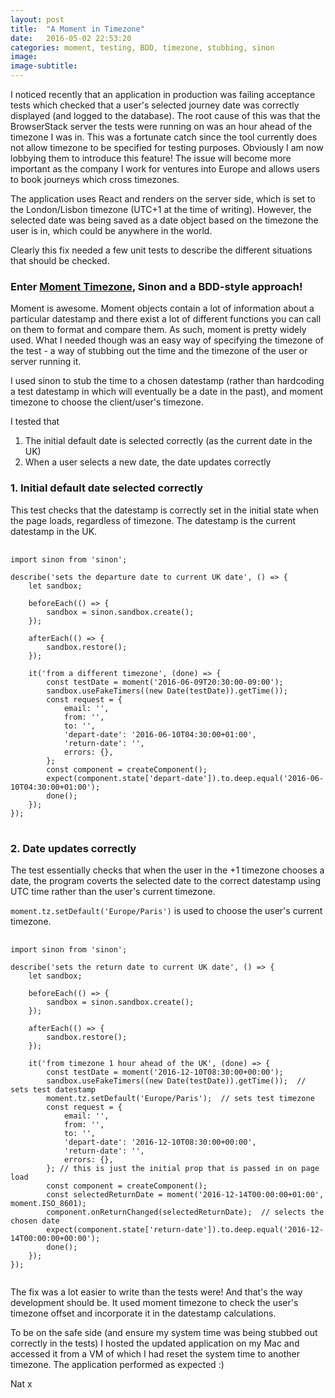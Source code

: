 ```yaml
---
layout: post
title:  "A Moment in Timezone"
date:   2016-05-02 22:53:20
categories: moment, testing, BDD, timezone, stubbing, sinon
image:
image-subtitle:
---
```


I noticed recently that an application in production was failing acceptance tests which checked that a user's selected journey date was correctly displayed (and logged to the database). The root cause of this was that the BrowserStack server the tests were running on was an hour ahead of the timezone I was in. This was a fortunate catch since the tool currently does not allow timezone to be specified for testing purposes. Obviously I am now lobbying them to introduce this feature! The issue will become more important as the company I work for ventures into Europe and allows users to book journeys which cross timezones.

The application uses React and renders on the server side, which is set to the London/Lisbon timezone (UTC+1 at the time of writing). However, the selected date was being saved as a date object based on the timezone the user is in, which could be anywhere in the world.

Clearly this fix needed a few unit tests to describe the different situations that should be checked.

### Enter <a href='http://momentjs.com/timezone/'>Moment Timezone</a>, Sinon and a BDD-style approach!

Moment is awesome. Moment objects contain a lot of information about a particular datestamp and there exist a lot of different functions you can call on them to format and compare them. As such, moment is pretty widely used. What I needed though was an easy way of specifying the timezone of the test - a way of stubbing out the time and the timezone of the user or server running it.

I used sinon to stub the time to a chosen datestamp (rather than hardcoding a test datestamp in which will eventually be a date in the past), and moment timezone to choose the client/user's timezone.

I tested that
1. The initial default date is selected correctly (as the current date in the UK)
2. When a user selects a new date, the date updates correctly

### 1. Initial default date selected correctly

This test checks that the datestamp is correctly set in the initial state when the page loads, regardless of timezone. The datestamp is the current datestamp in the UK.

<pre>
  <code class="javascript">
import sinon from 'sinon';

describe('sets the departure date to current UK date', () => {
	let sandbox;

	beforeEach(() => {
		sandbox = sinon.sandbox.create();
	});

	afterEach(() => {
		sandbox.restore();
	});

	it('from a different timezone', (done) => {
		const testDate = moment('2016-06-09T20:30:00-09:00');
		sandbox.useFakeTimers((new Date(testDate)).getTime());
		const request = {
			email: '',
			from: '',
			to: '',
			'depart-date': '2016-06-10T04:30:00+01:00',
			'return-date': '',
			errors: {},
		};
		const component = createComponent(<TicketAlert ticketAlertRequest={request} />);
		expect(component.state['depart-date']).to.deep.equal('2016-06-10T04:30:00+01:00');
		done();
	});
});
</code>
</pre>

### 2. Date updates correctly

The test essentially checks that when the user in the +1 timezone chooses a date, the program coverts the selected date to the correct datestamp using UTC time rather than the user's current timezone.

`moment.tz.setDefault('Europe/Paris')` is used to choose the user's current timezone.
<pre>
  <code class="javascript">
import sinon from 'sinon';

describe('sets the return date to current UK date', () => {
	let sandbox;

	beforeEach(() => {
		sandbox = sinon.sandbox.create();
	});

	afterEach(() => {
		sandbox.restore();
	});

	it('from timezone 1 hour ahead of the UK', (done) => {
		const testDate = moment('2016-12-10T08:30:00+00:00');  
		sandbox.useFakeTimers((new Date(testDate)).getTime());  // sets test datestamp
		moment.tz.setDefault('Europe/Paris');  // sets test timezone
		const request = {
			email: '',
			from: '',
			to: '',
			'depart-date': '2016-12-10T08:30:00+00:00',
			'return-date': '',
			errors: {},
		}; // this is just the initial prop that is passed in on page load
		const component = createComponent(<TicketAlert ticketAlertRequest={request} />);
		const selectedReturnDate = moment('2016-12-14T00:00:00+01:00', moment.ISO_8601);
		component.onReturnChanged(selectedReturnDate);  // selects the chosen date
		expect(component.state['return-date']).to.deep.equal('2016-12-14T00:00:00+00:00');
		done();
	});
});
	</code>
</pre>
The fix was a lot easier to write than the tests were! And that's the way development should be. It used moment timezone to check the user's timezone offset and incorporate it in the datestamp calculations.

To be on the safe side (and ensure my system time was being stubbed out correctly in the tests) I hosted the updated application on my Mac and accessed it from a VM of which I had reset the system time to another timezone. The application performed as expected :)

Nat x
